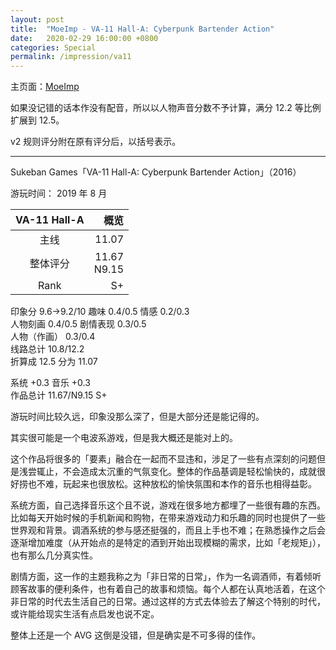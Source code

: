 ```yaml
---
layout: post
title:  "MoeImp - VA-11 Hall-A: Cyberpunk Bartender Action"
date:   2020-02-29 16:00:00 +0800
categories: Special
permalink: /impression/va11
---
```


主页面：[MoeImp](http://yoro.xyz/impression)

如果没记错的话本作没有配音，所以以人物声音分数不予计算，满分 12.2 等比例扩展到 12.5。

v2 规则评分附在原有评分后，以括号表示。

---

Sukeban Games「VA-11 Hall-A: Cyberpunk Bartender Action」（2016）

游玩时间： 2019 年 8 月

| VA-11 Hall-A | 概览 |
| :---------------: |---: |
| 主线 |  11.07 |
| 整体评分 | 11.67<br />N9.15 |
|Rank|  S+  |

印象分 9.6→9.2/10 趣味 0.4/0.5 情感 0.2/0.3<br />
人物刻画 0.4/0.5 剧情表现 0.3/0.5<br />
人物（作画） 0.3/0.4<br />
线路总计 10.8/12.2<br />
折算成 12.5 分为 11.07

系统 +0.3 音乐 +0.3<br />
作品总计 11.67/N9.15 S+

游玩时间比较久远，印象没那么深了，但是大部分还是能记得的。

其实很可能是一个电波系游戏，但是我大概还是能对上的。

这个作品将很多的「要素」融合在一起而不显违和，涉足了一些有点深刻的问题但是浅尝辄止，不会造成太沉重的气氛变化。整体的作品基调是轻松愉快的，成就很好捞也不难，玩起来也很放松。这种放松的愉快氛围和本作的音乐也相得益彰。

系统方面，自己选择音乐这个且不说，游戏在很多地方都埋了一些很有趣的东西。比如每天开始时候的手机新闻和购物，在带来游戏动力和乐趣的同时也提供了一些世界观和背景。调酒系统的参与感还挺强的，而且上手也不难；在熟悉操作之后会逐渐增加难度（从开始点的是特定的酒到开始出现模糊的需求，比如「老规矩」），也有那么几分真实性。

剧情方面，这一作的主题我称之为「非日常的日常」，作为一名调酒师，有着倾听顾客故事的便利条件，也有着自己的故事和烦恼。每个人都在认真地活着，在这个非日常的时代去生活自己的日常。通过这样的方式去体验去了解这个特别的时代，或许能给现实生活有点启发也说不定。

整体上还是一个 AVG 这倒是没错，但是确实是不可多得的佳作。

